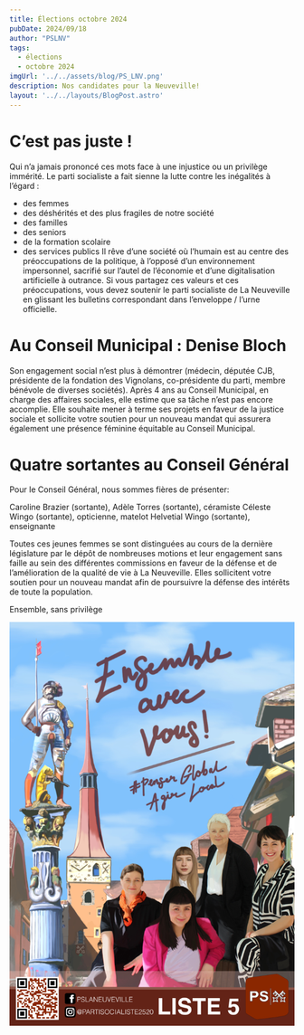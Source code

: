 ```yaml
---
title: Élections octobre 2024
pubDate: 2024/09/18
author: "PSLNV"
tags:
  - élections
  - octobre 2024
imgUrl: '../../assets/blog/PS_LNV.png'
description: Nos candidates pour la Neuveville!
layout: '../../layouts/BlogPost.astro'
---
```


# C’est pas juste !
Qui n’a jamais prononcé ces mots face à une injustice ou un privilège immérité.
Le parti socialiste a fait sienne la lutte contre les inégalités à l’égard :
- des femmes
- des déshérités et des plus fragiles de notre société
- des familles
- des seniors
- de la formation scolaire
- des services publics
Il rêve d’une société où l’humain est au centre des préoccupations de la politique, à l’opposé d’un environnement impersonnel, sacrifié sur l’autel de l’économie et d’une digitalisation artificielle à outrance. Si vous partagez ces valeurs et ces préoccupations, vous devez soutenir le parti socialiste de La Neuveville en glissant les bulletins correspondant dans l’enveloppe / l’urne officielle.


# Au Conseil Municipal : 	Denise Bloch
Son engagement social n’est plus à démontrer (médecin, députée CJB, présidente de la fondation des Vignolans, co-présidente du parti, membre bénévole de diverses sociétés). 
Après 4 ans au Conseil Municipal, en charge des affaires sociales, elle estime que sa tâche n’est pas encore accomplie. Elle souhaite mener à terme ses projets en faveur de la justice sociale et sollicite votre soutien pour un nouveau mandat qui assurera également une présence féminine équitable au Conseil Municipal.

# Quatre sortantes au Conseil Général
Pour le Conseil Général, nous sommes fières de présenter: 

Caroline Brazier 	(sortante),
Adèle Torres 		(sortante), céramiste
Céleste Wingo 	(sortante), opticienne, matelot
Helvetial Wingo 	(sortante), enseignante

Toutes ces jeunes femmes se sont distinguées au cours de la dernière législature par le dépôt
de nombreuses motions et leur engagement sans faille au sein des différentes commissions 
en faveur de la défense et de l’amélioration de la qualité de vie à La Neuveville. Elles sollicitent votre soutien pour un nouveau mandat afin de poursuivre la défense des intérêts de toute la population.

Ensemble, sans privilège 


![élections2024.](../../assets/blog/PS_LNV_flyer.png)
